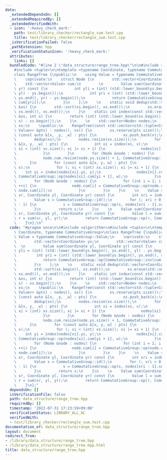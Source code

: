 ```yaml
---
data:
  _extendedDependsOn: []
  _extendedRequiredBy: []
  _extendedVerifiedWith:
  - icon: ':heavy_check_mark:'
    path: test/library_checker/rectangle_sum.test.cpp
    title: test/library_checker/rectangle_sum.test.cpp
  _isVerificationFailed: false
  _pathExtension: hpp
  _verificationStatusIcon: ':heavy_check_mark:'
  attributes:
    links: []
  bundledCode: "#line 2 \"data_structure/range_tree.hpp\"\n\n#include <algorithm>\n\
    #include <tuple>\n\ntemplate <typename Coordinate, typename CommutativeGroup>\n\
    class RangeTree {\npublic:\n    using Value = typename CommutativeGroup::Value;\n\
    \    \nprivate:\n    struct Node {\n        std::vector<Coordinate> ys;\n    \
    \    std::vector<Value> cum;\n        \n        Value sum(Coordinate yl, Coordinate\
    \ yr) const {\n            int yli = (int) (std::lower_bound(ys.begin(), ys.end(),\
    \ yl) - ys.begin());\n            int yri = (int) (std::lower_bound(ys.begin(),\
    \ ys.end(), yr) - ys.begin());\n            return CommutativeGroup::op(CommutativeGroup::inv(cum[yli]),\
    \ cum[yri]);\n        }\n    };\n    \n    static void dedup(std::vector<Coordinate>\
    \ &xs) {\n        std::sort(xs.begin(), xs.end());\n        xs.erase(std::unique(xs.begin(),\
    \ xs.end()), xs.end());\n    }\n    static int index(const std::vector<Coordinate>\
    \ &xs, int x) {\n        return (int) (std::lower_bound(xs.begin(), xs.end(),\
    \ x) - xs.begin());\n    }\n    \n    std::vector<Node> nodes;\n    std::vector<Coordinate>\
    \ xs;\n    \npublic:\n    RangeTree(const std::vector<std::tuple<Coordinate, Coordinate,\
    \ Value>> &pts) : nodes(), xs() {\n        xs.reserve(pts.size());\n        for\
    \ (const auto &[x, _y, _w] : pts) {\n            xs.push_back(x);\n        }\n\
    \        dedup(xs);\n        nodes.resize(xs.size());\n        for (const auto\
    \ &[x, y, _w] : pts) {\n            int xi = index(xs, x);\n            for (;\
    \ xi < (int) xs.size(); xi |= xi + 1) {\n                nodes[xi].ys.push_back(y);\n\
    \            }\n        }\n        for (Node &node : nodes) {\n            dedup(node.ys);\n\
    \            node.cum.resize(node.ys.size() + 1, CommutativeGroup::id());\n  \
    \      }\n        for (const auto &[x, y, w] : pts) {\n            int xi = index(xs,\
    \ x);\n            for (; xi < (int) xs.size(); xi |= xi + 1) {\n            \
    \    int yi = index(nodes[xi].ys, y);\n                nodes[xi].cum[yi + 1] =\
    \ CommutativeGroup::op(nodes[xi].cum[yi + 1], w);\n            }\n        }\n\
    \        for (Node &node : nodes) {\n            for (int i = 1; i < (int) node.cum.size();\
    \ ++i) {\n                node.cum[i] = CommutativeGroup::op(node.cum[i - 1],\
    \ node.cum[i]);\n            }\n        }\n    }\n    \n    Value sum(Coordinate\
    \ xr, Coordinate yl, Coordinate yr) const {\n        int xri = index(xs, xr);\n\
    \        Value s = CommutativeGroup::id();\n        for (; xri > 0; xri &= xri\
    \ - 1) {\n            s = CommutativeGroup::op(s, nodes[xri - 1].sum(yl, yr));\n\
    \        }\n        return s;\n    }\n    \n    Value sum(Coordinate xl, Coordinate\
    \ xr, Coordinate yl, Coordinate yr) const {\n        Value l = sum(xl, yl, yr),\
    \ r = sum(xr, yl, yr);\n        return CommutativeGroup::op(r, CommutativeGroup::inv(l));\n\
    \    }\n};\n"
  code: "#pragma once\n\n#include <algorithm>\n#include <tuple>\n\ntemplate <typename\
    \ Coordinate, typename CommutativeGroup>\nclass RangeTree {\npublic:\n    using\
    \ Value = typename CommutativeGroup::Value;\n    \nprivate:\n    struct Node {\n\
    \        std::vector<Coordinate> ys;\n        std::vector<Value> cum;\n      \
    \  \n        Value sum(Coordinate yl, Coordinate yr) const {\n            int\
    \ yli = (int) (std::lower_bound(ys.begin(), ys.end(), yl) - ys.begin());\n   \
    \         int yri = (int) (std::lower_bound(ys.begin(), ys.end(), yr) - ys.begin());\n\
    \            return CommutativeGroup::op(CommutativeGroup::inv(cum[yli]), cum[yri]);\n\
    \        }\n    };\n    \n    static void dedup(std::vector<Coordinate> &xs) {\n\
    \        std::sort(xs.begin(), xs.end());\n        xs.erase(std::unique(xs.begin(),\
    \ xs.end()), xs.end());\n    }\n    static int index(const std::vector<Coordinate>\
    \ &xs, int x) {\n        return (int) (std::lower_bound(xs.begin(), xs.end(),\
    \ x) - xs.begin());\n    }\n    \n    std::vector<Node> nodes;\n    std::vector<Coordinate>\
    \ xs;\n    \npublic:\n    RangeTree(const std::vector<std::tuple<Coordinate, Coordinate,\
    \ Value>> &pts) : nodes(), xs() {\n        xs.reserve(pts.size());\n        for\
    \ (const auto &[x, _y, _w] : pts) {\n            xs.push_back(x);\n        }\n\
    \        dedup(xs);\n        nodes.resize(xs.size());\n        for (const auto\
    \ &[x, y, _w] : pts) {\n            int xi = index(xs, x);\n            for (;\
    \ xi < (int) xs.size(); xi |= xi + 1) {\n                nodes[xi].ys.push_back(y);\n\
    \            }\n        }\n        for (Node &node : nodes) {\n            dedup(node.ys);\n\
    \            node.cum.resize(node.ys.size() + 1, CommutativeGroup::id());\n  \
    \      }\n        for (const auto &[x, y, w] : pts) {\n            int xi = index(xs,\
    \ x);\n            for (; xi < (int) xs.size(); xi |= xi + 1) {\n            \
    \    int yi = index(nodes[xi].ys, y);\n                nodes[xi].cum[yi + 1] =\
    \ CommutativeGroup::op(nodes[xi].cum[yi + 1], w);\n            }\n        }\n\
    \        for (Node &node : nodes) {\n            for (int i = 1; i < (int) node.cum.size();\
    \ ++i) {\n                node.cum[i] = CommutativeGroup::op(node.cum[i - 1],\
    \ node.cum[i]);\n            }\n        }\n    }\n    \n    Value sum(Coordinate\
    \ xr, Coordinate yl, Coordinate yr) const {\n        int xri = index(xs, xr);\n\
    \        Value s = CommutativeGroup::id();\n        for (; xri > 0; xri &= xri\
    \ - 1) {\n            s = CommutativeGroup::op(s, nodes[xri - 1].sum(yl, yr));\n\
    \        }\n        return s;\n    }\n    \n    Value sum(Coordinate xl, Coordinate\
    \ xr, Coordinate yl, Coordinate yr) const {\n        Value l = sum(xl, yl, yr),\
    \ r = sum(xr, yl, yr);\n        return CommutativeGroup::op(r, CommutativeGroup::inv(l));\n\
    \    }\n};"
  dependsOn: []
  isVerificationFile: false
  path: data_structure/range_tree.hpp
  requiredBy: []
  timestamp: '2022-07-31 17:23:59+09:00'
  verificationStatus: LIBRARY_ALL_AC
  verifiedWith:
  - test/library_checker/rectangle_sum.test.cpp
documentation_of: data_structure/range_tree.hpp
layout: document
redirect_from:
- /library/data_structure/range_tree.hpp
- /library/data_structure/range_tree.hpp.html
title: data_structure/range_tree.hpp
---
```

